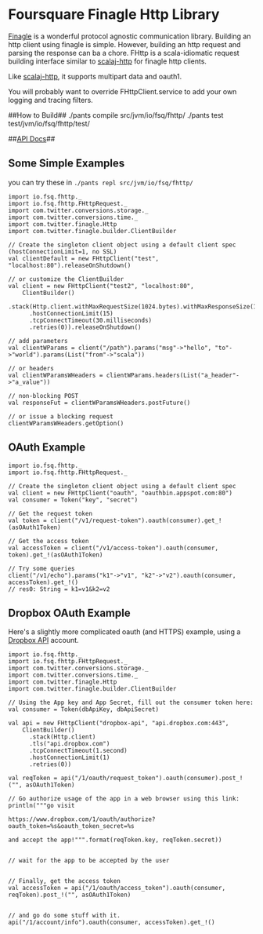 # Foursquare Finagle Http Library #

[Finagle](https://github.com/twitter/finagle) is a wonderful protocol agnostic communication library.
Building an http client using finagle is simple. However, building an http request and
parsing the response can ba a chore.
FHttp is a scala-idiomatic request building interface similar to
[scalaj-http](https://github.com/scalaj/scalaj-http) for finagle http clients.

Like [scalaj-http](https://github.com/scalaj/scalaj-http), it supports multipart data and oauth1.

You will probably want to override FHttpClient.service to add your own logging and tracing filters.

##How to Build##
    ./pants compile src/jvm/io/fsq/fhttp/
    ./pants test test/jvm/io/fsq/fhttp/test/

##[API Docs](http://foursquare.github.io.fsq.fhttp/api/)##


## Some Simple Examples ##
you can try these in `./pants repl src/jvm/io/fsq/fhttp/`


    import io.fsq.fhttp._
    import io.fsq.fhttp.FHttpRequest._
    import com.twitter.conversions.storage._
    import com.twitter.conversions.time._
    import com.twitter.finagle.Http
    import com.twitter.finagle.builder.ClientBuilder

    // Create the singleton client object using a default client spec (hostConnectionLimit=1, no SSL)
    val clientDefault = new FHttpClient("test", "localhost:80").releaseOnShutdown()

    // or customize the ClientBuilder
    val client = new FHttpClient("test2", "localhost:80",
        ClientBuilder()
          .stack(Http.client.withMaxRequestSize(1024.bytes).withMaxResponseSize(1024.bytes))
          .hostConnectionLimit(15)
          .tcpConnectTimeout(30.milliseconds)
          .retries(0)).releaseOnShutdown()

    // add parameters
    val clientWParams = client("/path").params("msg"->"hello", "to"->"world").params(List("from"->"scala"))

    // or headers
    val clientWParamsWHeaders = clientWParams.headers(List("a_header"->"a_value"))

    // non-blocking POST
    val responseFut = clientWParamsWHeaders.postFuture()

    // or issue a blocking request
    clientWParamsWHeaders.getOption()



## OAuth Example ##
    import io.fsq.fhttp._
    import io.fsq.fhttp.FHttpRequest._

    // Create the singleton client object using a default client spec
    val client = new FHttpClient("oauth", "oauthbin.appspot.com:80")
    val consumer = Token("key", "secret")

    // Get the request token
    val token = client("/v1/request-token").oauth(consumer).get_!(asOAuth1Token)

    // Get the access token
    val accessToken = client("/v1/access-token").oauth(consumer, token).get_!(asOAuth1Token)

    // Try some queries
    client("/v1/echo").params("k1"->"v1", "k2"->"v2").oauth(consumer, accessToken).get_!()
    // res0: String = k1=v1&k2=v2


## Dropbox OAuth Example ##
Here's a slightly more complicated oauth (and HTTPS) example, using a [Dropbox API](https://www.dropbox.com/developers/apps) account.

    import io.fsq.fhttp._
    import io.fsq.fhttp.FHttpRequest._
    import com.twitter.conversions.storage._
    import com.twitter.conversions.time._
    import com.twitter.finagle.Http
    import com.twitter.finagle.builder.ClientBuilder

    // Using the App key and App Secret, fill out the consumer token here:
    val consumer = Token(dbApiKey, dbApiSecret)

    val api = new FHttpClient("dropbox-api", "api.dropbox.com:443",
        ClientBuilder()
          .stack(Http.client)
          .tls("api.dropbox.com")
          .tcpConnectTimeout(1.second)
          .hostConnectionLimit(1)
          .retries(0))

    val reqToken = api("/1/oauth/request_token").oauth(consumer).post_!("", asOAuth1Token)

    // Go authorize usage of the app in a web browser using this link:
    println("""go visit

    https://www.dropbox.com/1/oauth/authorize?oauth_token=%s&oauth_token_secret=%s

    and accept the app!""".format(reqToken.key, reqToken.secret))


    // wait for the app to be accepted by the user


    // Finally, get the access token
    val accessToken = api("/1/oauth/access_token").oauth(consumer, reqToken).post_!("", asOAuth1Token)


    // and go do some stuff with it.
    api("/1/account/info").oauth(consumer, accessToken).get_!()

